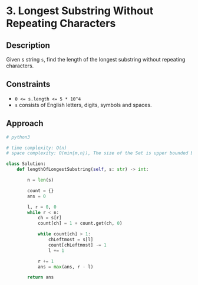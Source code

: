 # 3. Longest Substring Without Repeating Characters

## Description

Given s string `s`, find the length of the longest substring without repeating characters.

## Constraints

- `0 <= s.length <= 5 * 10^4`
- `s` consists of English letters, digits, symbols and spaces.

## Approach

```python
# python3

# time complexity: O(n)
# space complexity: O(min{m,n}), The size of the Set is upper bounded by the size of the string n and the size of the charset/alphabet m.

class Solution:
    def lengthOfLongestSubstring(self, s: str) -> int:

        n = len(s)

        count = {}
        ans = 0

        l, r = 0, 0
        while r < n:
            ch = s[r]
            count[ch] = 1 + count.get(ch, 0)

            while count[ch] > 1:
                chLeftmost = s[l]
                count[chLeftmost] -= 1
                l += 1

            r += 1    
            ans = max(ans, r - l)

        return ans
```